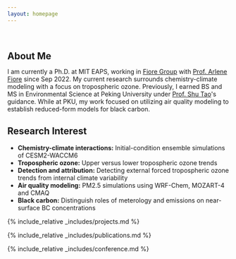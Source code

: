 ```yaml
---
layout: homepage
---
```


<h1 id="about-me"></h1>

<h2 style="margin: 60px 0px 10px;">About Me</h2>

I am currently a Ph.D. at MIT EAPS, working in [Fiore Group](https://www.teampaccc.mit.edu) with [Prof. Arlene Fiore](https://eapsweb.mit.edu/people/amfiore) since Sep 2022. My current research surrounds chemistry-climate modeling with a focus on tropospheric ozone. Previously, I earned BS and MS in Environmental Science at Peking University under [Prof. Shu Tao](https://www.ues.pku.edu.cn/jszy/ts/tsgrjl/index.htm)'s guidance. While at PKU, my work focused on utilizing air quality modeling to establish reduced-form models for black carbon.

## Research Interest
- **Chemistry-climate interactions:** Initial-condition ensemble simulations of CESM2-WACCM6
- **Tropospheric ozone:** Upper versus lower tropospheric ozone trends
- **Detection and attribution:** Detecting external forced tropospheric ozone trends from internal climate variability
- **Air quality modeling:** PM2.5 simulations using WRF-Chem, MOZART-4 and CMAQ
- **Black carbon:** Distinguish roles of meterology and emissions on near-surface BC concentrations

{% include_relative _includes/projects.md %}

{% include_relative _includes/publications.md %}

{% include_relative _includes/conference.md %}

